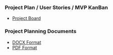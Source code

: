### Project Plan / User Stories / MVP KanBan
* [Project Board](https://github.com/users/HasaanToor/projects/2/)

### Project Planning Documents
* [DOCX Format](https://github.com/HasaanToor/ENSE374-LaForge/tree/main/Activity2/DOCX)
* [PDF Format](https://github.com/HasaanToor/ENSE374-LaForge/tree/main/Activity2/PDF)
